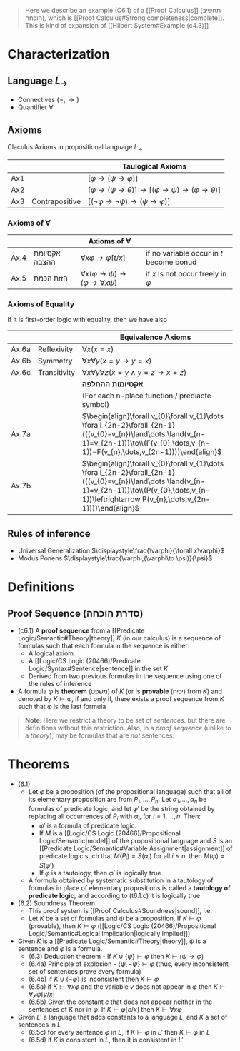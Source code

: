 
> Here we describe an example (C6.1) of a [[Proof Calculus]] (תחשיב הוכחה), which is [[Proof Calculus#Strong completeness|complete]].  This is kind of expansion of [[Hilbert System#Example (c4.3)]]

#  Characterization

## Language $L_{\to}$

- Connectives $\{ \lnot,\to \}$
- Quantifier $\forall$

## Axioms 

Claculus Axioms in propositional language ${L_{\to}}$

|     |                | Taulogical Axioms                                                          |
| --- | -------------- | -------------------------------------------------------------------------- |
| Ax1 |                | $[\varphi\to(\psi\to \varphi)]$                                            |
| Ax2 |                | $[\varphi\to(\psi\to \theta)]\to[(\varphi\to \psi)\to(\varphi\to \theta)]$ |
| Ax3 | Contrapositive | $[(\lnot\varphi\to\lnot\psi)\to(\psi\to\varphi)]$                          |
### Axioms of $∀$

|      |               | **Axioms of $\forall$**                                   |                                          |
| ---- | ------------- | --------------------------------------------------------- | ---------------------------------------- |
| Ax.4 | אקסיומת ההצבה | $\forall x \varphi\to \varphi[t/x]$                       | if no variable occur in $t$ become bonud |
| Ax.5 | הזזת הכמת     | $\forall x(\varphi\to \psi)\to(\varphi\to \forall x\psi)$ | if $x$ is not occur freely in $\varphi$  |
### Axioms of Equality

If it is first-order logic with equality, then we have also

|       |              | Equivalence Axioms                                                                                                                                                                                            |
| ----- | ------------ | ------------------------------------------------------------------------------------------------------------------------------------------------------------------------------------------------------------- |
| Ax.6a | Reflexivity  | $\forall x (x = x)$                                                                                                                                                                                           |
| Ax.6b | Symmetry     | $\forall x\forall y (x = y \rightarrow y = x)$                                                                                                                                                                |
| Ax.6c | Transitivity | $\forall x \forall y \forall z (x = y \land y = z \rightarrow x = z)$                                                                                                                                         |
|       |              | **אקסיומות ההחלפה**                                                                                                                                                                                           |
|       |              | (For each n-place function / prediacte symbol)                                                                                                                                                                |
| Ax.7a |              | $\begin{align}\forall v_{0}\forall v_{1}\dots \forall_{2n-2}\forall_{2n-1}(((v_{0}=v_{n})\land\dots \land(v_{n-1}=v_{2n-1}))\to\\(F(v_{0},\dots,v_{n-1})=F(v_{n},\dots,v_{2n-1})))\end{align}$                |
| Ax.7b |              | $\begin{align}\forall v_{0}\forall v_{1}\dots \forall_{2n-2}\forall_{2n-1}(((v_{0}=v_{n})\land\dots \land(v_{n-1}=v_{2n-1}))\to\\(P(v_{0},\dots,v_{n-1})\leftrightarrow P(v_{n},\dots,v_{2n-1})))\end{align}$ |

## Rules of inference

- Universal Generalization $\displaystyle\frac{\varphi}{\forall x\varphi}$
- Modus Ponens $\displaystyle\frac{\varphi,(\varphi\to \psi)}{\psi}$

# Definitions

## Proof Sequence (סדרת הוכחה)

- (c6.1) A **proof sequence** from a [[Predicate Logic/Semantic#Theory|theory]] $K$ (in our calculus) is a sequence of formulas such that each formula in the sequence is either:
	- A logical axiom
	- A [[Logic/CS Logic (20466)/Predicate Logic/Syntax#Sentence|sentence]] in the set $K$
	- Derived from two previous formulas in the sequence using one of the rules of inference
- A formula $\varphi$ is **theorem** (משפט) of $K$ (or is **provable** (יכיח) from $K$) and denoted by $K \vdash \varphi$, if and only if, there exists a proof sequence from $K$ such that $\varphi$ is the last formula

> **Note**: Here we restrict a theory to be set of *sentences*. but there are definitions without this restriction. Also, in a *proof sequence* (unlike to a *theory*), may be formulas that are *not* sentences.

# Theorems

- (6.1)
	- Let $\varphi$ be a proposition (of the propositional language) such that all of its elementary proposition are from $P_{1}, ..., P_{n}$. Let $\alpha_{1}, ..., \alpha_{n}$ be formulas of predicate logic, and let $\varphi'$ be the string obtained by replacing all occurrences of $P_{i}$  with $\alpha_{i}$, for $i=1, \dots, n$. Then:
		- $\varphi'$ is a formula of predicate logic.
		- If $M$ is a [[Logic/CS Logic (20466)/Propositional Logic/Semantic|model]] of the propositional language and $S$ is an [[Predicate Logic/Semantic#Variable Assignment|assignment]] of predicate logic such that $M(P_{i}) = S(\alpha_{i})$ for all ${i}\leq n$, then $M(\varphi) = S(\varphi ')$
		- If $\varphi$ is a tautology, then $\varphi'$ is logically true
	- A formula obtained by systematic substitution in a tautology of formulas in place of elementary propositions is called a **tautology of predicate logic**, and according to (t6.1.c) it is logically true
- (6.2) Soundness Theorem
	- This proof system is [[Proof Calculus#Soundness|sound]], i.e.
	- Let $K$ be a set of formulas and $\psi$ be a proposition. If $K\vdash \varphi$ (provable), then $K \models\varphi$ ([[Logic/CS Logic (20466)/Propositional Logic/Semantic#Logical Implication|logically implied]])
- Given $K$ is a [[Predicate Logic/Semantic#Theory|theory]], $\psi$ is a sentence and $\varphi$ is a formula. 
	- (6.3) Deduction theorem - If $K\cup \{ \psi \}\vdash \varphi$ then $K \vdash ( \psi \to \varphi)$
	- (6.4a) Principle of explosion - $\{ \psi,\lnot \psi \}\vdash \varphi$ (thus, every inconsistent set of sentences prove every formula)
	- (6.4b) if $K\cup \{ \lnot \varphi \}$ is inconsistent then $K \vdash \varphi$
	- (6.5a) if $K\vdash \forall x\varphi$ and the variable $v$ does not appear in $\varphi$ then $K \vdash \forall y \varphi[y/x]$
	- (6.5b) Given the constant $c$ that does not appear neither in the sentences of $K$ nor in $\varphi$. If $K \vdash \varphi[c / x]$ then $K \vdash \forall x \varphi$
- Given $L'$ a language that adds constants to a language $L$, and $K$ a set of sentences in $L$
	- (6.5c) for every sentence $\varphi$ in $L$, if $K \vdash \varphi$ in $L'$ then $K \vdash \varphi$ in $L$
	- (6.5d) if $K$ is consistent in $L$, then it is consistent in $L'$

